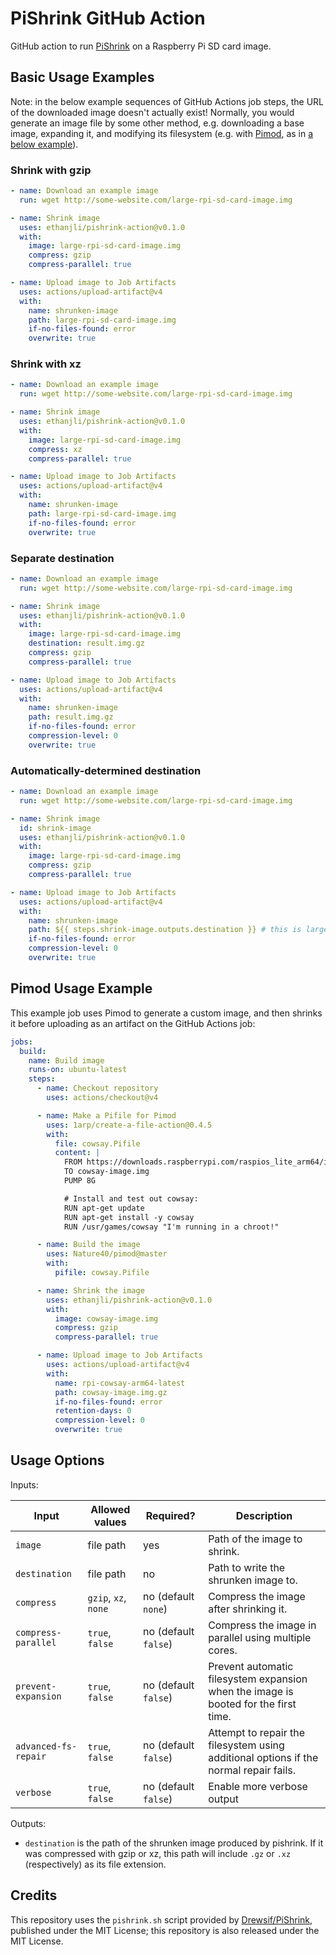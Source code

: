 # PiShrink GitHub Action

GitHub action to run [PiShrink](https://github.com/Drewsif/PiShrink) on a Raspberry Pi SD card image.

## Basic Usage Examples

Note: in the below example sequences of GitHub Actions job steps, the URL of the downloaded image
doesn't actually exist! Normally, you would generate an image file by some other method, e.g.
downloading a base image, expanding it, and modifying its filesystem (e.g. with
[Pimod](https://github.com/Nature40/pimod), as in [a below example](#pimod-usage-example)).

### Shrink with gzip

```yaml
- name: Download an example image
  run: wget http://some-website.com/large-rpi-sd-card-image.img

- name: Shrink image
  uses: ethanjli/pishrink-action@v0.1.0
  with:
    image: large-rpi-sd-card-image.img
    compress: gzip
    compress-parallel: true

- name: Upload image to Job Artifacts
  uses: actions/upload-artifact@v4
  with:
    name: shrunken-image
    path: large-rpi-sd-card-image.img
    if-no-files-found: error
    overwrite: true
```

### Shrink with xz

```yaml
- name: Download an example image
  run: wget http://some-website.com/large-rpi-sd-card-image.img

- name: Shrink image
  uses: ethanjli/pishrink-action@v0.1.0
  with:
    image: large-rpi-sd-card-image.img
    compress: xz
    compress-parallel: true

- name: Upload image to Job Artifacts
  uses: actions/upload-artifact@v4
  with:
    name: shrunken-image
    path: large-rpi-sd-card-image.img
    if-no-files-found: error
    overwrite: true
```

### Separate destination

```yaml
- name: Download an example image
  run: wget http://some-website.com/large-rpi-sd-card-image.img

- name: Shrink image
  uses: ethanjli/pishrink-action@v0.1.0
  with:
    image: large-rpi-sd-card-image.img
    destination: result.img.gz
    compress: gzip
    compress-parallel: true

- name: Upload image to Job Artifacts
  uses: actions/upload-artifact@v4
  with:
    name: shrunken-image
    path: result.img.gz
    if-no-files-found: error
    compression-level: 0
    overwrite: true
```

### Automatically-determined destination

```yaml
- name: Download an example image
  run: wget http://some-website.com/large-rpi-sd-card-image.img

- name: Shrink image
  id: shrink-image
  uses: ethanjli/pishrink-action@v0.1.0
  with:
    image: large-rpi-sd-card-image.img
    compress: gzip
    compress-parallel: true

- name: Upload image to Job Artifacts
  uses: actions/upload-artifact@v4
  with:
    name: shrunken-image
    path: ${{ steps.shrink-image.outputs.destination }} # this is large-rpi-sd-card-image.img.gz
    if-no-files-found: error
    compression-level: 0
    overwrite: true
```

## Pimod Usage Example

This example job uses Pimod to generate a custom image, and then shrinks it before uploading as an
artifact on the GitHub Actions job:

```yaml
jobs:
  build:
    name: Build image
    runs-on: ubuntu-latest
    steps:
      - name: Checkout repository
        uses: actions/checkout@v4

      - name: Make a Pifile for Pimod
        uses: 1arp/create-a-file-action@0.4.5
        with:
          file: cowsay.Pifile
          content: |
            FROM https://downloads.raspberrypi.com/raspios_lite_arm64/images/raspios_lite_arm64-2024-03-15/2024-03-15-raspios-bookworm-arm64-lite.img.xz
            TO cowsay-image.img
            PUMP 8G

            # Install and test out cowsay:
            RUN apt-get update
            RUN apt-get install -y cowsay
            RUN /usr/games/cowsay "I'm running in a chroot!"

      - name: Build the image
        uses: Nature40/pimod@master
        with:
          pifile: cowsay.Pifile

      - name: Shrink the image
        uses: ethanjli/pishrink-action@v0.1.0
        with:
          image: cowsay-image.img
          compress: gzip
          compress-parallel: true

      - name: Upload image to Job Artifacts
        uses: actions/upload-artifact@v4
        with:
          name: rpi-cowsay-arm64-latest
          path: cowsay-image.img.gz
          if-no-files-found: error
          retention-days: 0
          compression-level: 0
          overwrite: true
```

## Usage Options

Inputs:

| Input                | Allowed values       | Required?            | Description                                                                           |
|----------------------|----------------------|----------------------|---------------------------------------------------------------------------------------|
| `image`              | file path            | yes                  | Path of the image to shrink.                                                          |
| `destination`        | file path            | no                   | Path to write the shrunken image to.                                                  |
| `compress`           | `gzip`, `xz`, `none` | no (default `none`)  | Compress the image after shrinking it.                                                |
| `compress-parallel`  | `true`, `false`      | no (default `false`) | Compress the image in parallel using multiple cores.                                  |
| `prevent-expansion`  | `true`, `false`      | no (default `false`) | Prevent automatic filesystem expansion when the image is booted for the first time.   |
| `advanced-fs-repair` | `true`, `false`      | no (default `false`) | Attempt to repair the filesystem using additional options if the normal repair fails. |
| `verbose`            | `true`, `false`      | no (default `false`) | Enable more verbose output                                                            |

Outputs:

- `destination` is the path of the shrunken image produced by pishrink.
  If it was compressed with gzip or xz, this path will include `.gz` or `.xz` (respectively) as its
  file extension.

## Credits

This repository uses the `pishrink.sh` script provided by
[Drewsif/PiShrink](https://github.com/Drewsif/PiShrink), published under the MIT License; this
repository is also released under the MIT License.
